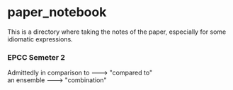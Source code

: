 # paper_notebook
This is a directory where taking the notes of the paper, especially for some idiomatic expressions.

### EPCC Semeter 2
Admittedly
in comparison to		--->	"compared to"  
an ensemble		--->	"combination"  
 
